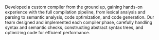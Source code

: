 Developed a custom compiler from the ground up, gaining hands-on experience with the full compilation pipeline, from lexical
analysis and parsing to semantic analysis, code optimization, and code generation. Our team designed and implemented each
compiler phase, carefully handling syntax and semantic checks, constructing abstract syntax trees, and optimizing code for
efficient performance.

